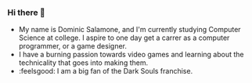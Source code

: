 ### Hi there 👋

- My name is Dominic Salamone, and I'm currently studying Computer Science at college. I aspire to one day get a carrer as a computer programmer, or a game designer.
- I have a burning passion towards video games and learning about the technicality that goes into making them.
- :feelsgood: I am a big fan of the Dark Souls franchise.
<!--
**DominicSalamone/DominicSalamone** is a ✨ _special_ ✨ repository because its `README.md` (this file) appears on your GitHub profile.

Here are some ideas to get you started:

- 🔭 I’m currently working on ...
- 🌱 I’m currently learning ...
- 👯 I’m looking to collaborate on ...
- 🤔 I’m looking for help with ...
- 💬 Ask me about ...
- 📫 How to reach me: ...
- 😄 Pronouns: ...
- ⚡ Fun fact: ...
-->
